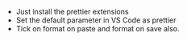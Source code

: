 - Just install the prettier extensions
- Set the default parameter in VS Code as prettier
- Tick on format on paste and format on save also.

